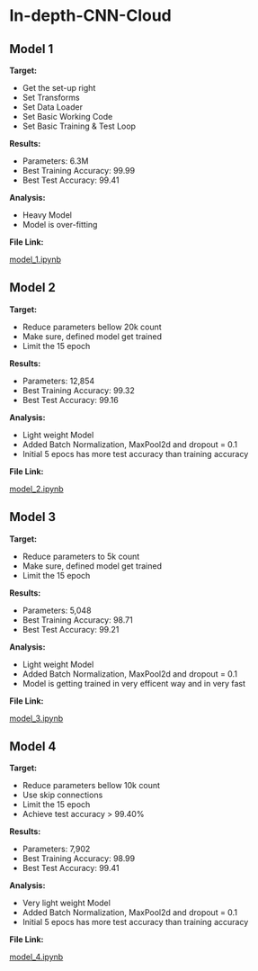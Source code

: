 # In-depth-CNN-Cloud

## Model 1

**Target:**
  

*   Get the set-up right
*   Set Transforms
*   Set Data Loader
*   Set Basic Working Code
*   Set Basic Training  & Test Loop


**Results:**


*   Parameters: 6.3M
*   Best Training Accuracy: 99.99
*   Best Test Accuracy: 99.41


**Analysis:**


*   Heavy Model
*   Model is over-fitting


**File Link:**


[model_1.ipynb](./model_1.ipynb)

## Model 2

**Target:**
  
*   Reduce parameters bellow 20k count
*   Make sure, defined model get trained
*   Limit the 15 epoch


**Results:**


*   Parameters: 12,854
*   Best Training Accuracy: 99.32
*   Best Test Accuracy: 99.16


**Analysis:**


*   Light weight Model
*   Added Batch Normalization, MaxPool2d and dropout = 0.1
*   Initial 5 epocs has more test accuracy than training accuracy


**File Link:**


[model_2.ipynb](./model_2.ipynb)

## Model 3
**Target:**
  
*   Reduce parameters to 5k count
*   Make sure, defined model get trained
*   Limit the 15 epoch


**Results:**


*   Parameters: 5,048
*   Best Training Accuracy: 98.71
*   Best Test Accuracy: 99.21


**Analysis:**


*   Light weight Model
*   Added Batch Normalization, MaxPool2d and dropout = 0.1
*   Model is getting trained in very efficent way and in very fast


**File Link:**


[model_3.ipynb](./model_3.ipynb)

## Model 4
**Target:**
  
*   Reduce parameters bellow 10k count
*   Use skip connections
*   Limit the 15 epoch
*   Achieve test accuracy > 99.40%


**Results:**


*   Parameters: 7,902
*   Best Training Accuracy: 98.99
*   Best Test Accuracy: 99.41


**Analysis:**


*   Very light weight Model
*   Added Batch Normalization, MaxPool2d and dropout = 0.1
*   Initial 5 epocs has more test accuracy than training accuracy


**File Link:**


[model_4.ipynb](./model_4.ipynb)
